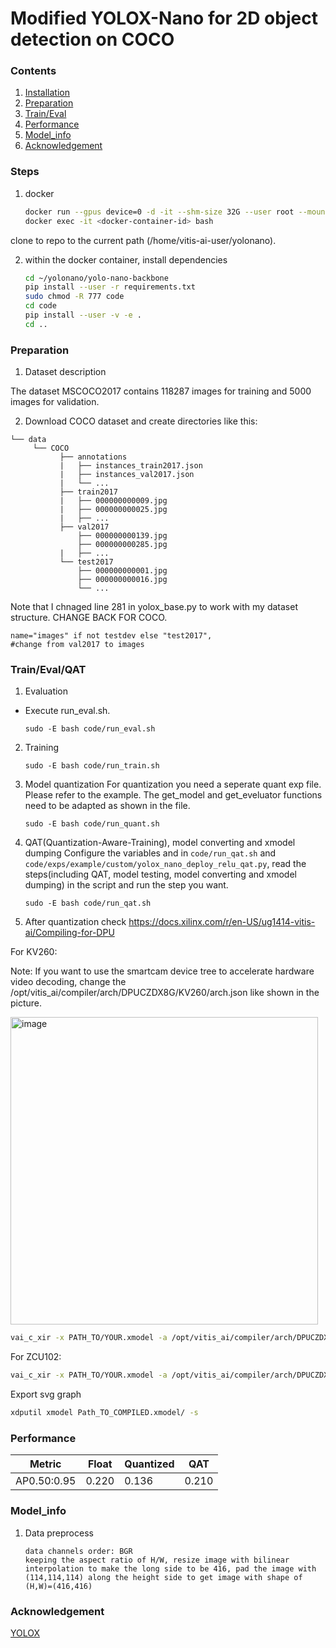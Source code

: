 # Modified YOLOX-Nano for 2D object detection on COCO

### Contents
1. [Installation](#installation)
2. [Preparation](#preparation)
3. [Train/Eval](#traineval)
4. [Performance](#performance)
5. [Model_info](#model_info)
6. [Acknowledgement](#acknowledgement)

### Steps

1. docker

    ```bash
    docker run --gpus device=0 -d -it --shm-size 32G --user root --mount source=$(pwd),target=/home/vitis-ai-user/yolonano,type=bind tumbgd/vai-pt-cuda
    docker exec -it <docker-container-id> bash
    ```
clone to repo to the current path (/home/vitis-ai-user/yolonano).

2. within the docker container, install dependencies
    ```bash
    cd ~/yolonano/yolo-nano-backbone
    pip install --user -r requirements.txt
    sudo chmod -R 777 code
    cd code
    pip install --user -v -e .
    cd ..
    ```

### Preparation

1. Dataset description

The dataset MSCOCO2017 contains 118287 images for training and 5000 images for validation.

2. Download COCO dataset and create directories like this:
  ```plain
  └── data
       └── COCO
             ├── annotations
             |   ├── instances_train2017.json
             |   ├── instances_val2017.json
             |   └── ...
             ├── train2017
             |   ├── 000000000009.jpg
             |   ├── 000000000025.jpg
             |   ├── ...
             ├── val2017
                 ├── 000000000139.jpg
                 ├── 000000000285.jpg
             |   ├── ...
             └── test2017
                 ├── 000000000001.jpg
                 ├── 000000000016.jpg
                 └── ...
  ```
Note that I chnaged line 281 in yolox_base.py to work with my dataset structure. CHANGE BACK FOR COCO.
```plain
name="images" if not testdev else "test2017",                               #change from val2017 to images
```

### Train/Eval/QAT

1. Evaluation
  - Execute run_eval.sh.
    ```shell
    sudo -E bash code/run_eval.sh
    ```

2. Training
    ```shell
    sudo -E bash code/run_train.sh
    ```

3. Model quantization
    For quantization you need a seperate quant exp file. Please refer to the example. The get_model and get_eveluator functions need to be adapted as shown in the file.
    ```shell
    sudo -E bash code/run_quant.sh
    ```

4. QAT(Quantization-Aware-Training), model converting and xmodel dumping
    Configure the variables and in `code/run_qat.sh` and `code/exps/example/custom/yolox_nano_deploy_relu_qat.py`, read the steps(including QAT, model testing, model converting and xmodel dumping) in the script and run the step you want.
    ```shell
    sudo -E bash code/run_qat.sh
    ```
5. After quantization check https://docs.xilinx.com/r/en-US/ug1414-vitis-ai/Compiling-for-DPU

For KV260:

Note: If you want to use the smartcam device tree to accelerate hardware video decoding, change the /opt/vitis_ai/compiler/arch/DPUCZDX8G/KV260/arch.json like shown in the picture.

<img width="492" alt="image" src="https://github.com/xdrl1/yolo-nano-backbone/assets/55228676/e03c7da9-5514-4f1d-a625-1fdee77adfff">

```bash
vai_c_xir -x PATH_TO/YOUR.xmodel -a /opt/vitis_ai/compiler/arch/DPUCZDX8G/KV260/arch.json -o EXPORT_PATH/ -n NEWNAME
```

For ZCU102:

```bash
vai_c_xir -x PATH_TO/YOUR.xmodel -a /opt/vitis_ai/compiler/arch/DPUCZDX8G/ZCU102/arch.json -o EXPORT_PATH/ -n NEWNAME
```

Export svg graph

```bash
xdputil xmodel Path_TO_COMPILED.xmodel/ -s
```

### Performance

|Metric | Float | Quantized | QAT |
| -     | -    | - | - |
|AP0.50:0.95|0.220|0.136|0.210|


### Model_info

1. Data preprocess
    ```
    data channels order: BGR
    keeping the aspect ratio of H/W, resize image with bilinear interpolation to make the long side to be 416, pad the image with (114,114,114) along the height side to get image with shape of (H,W)=(416,416)
    ```

### Acknowledgement

[YOLOX](https://github.com/Megvii-BaseDetection/YOLOX.git)
